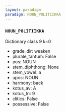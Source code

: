 ```yaml
---
layout: paradigm
paradigm: NOUN_POLITIIKKA
---
```

### ` NOUN_POLITIIKKA `

Dictionary class 9 k~0
* grade_dir: weaken
* plurale_tantum: False
* pos: NOUN
* stem_diphthong: None
* stem_vowel: a
* upos: NOUN
* harmony: back
* kotus_av: A
* kotus_tn: 9
* clitics: False
* possessive: False
